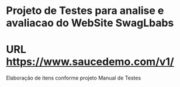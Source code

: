 # Projeto de Testes para analise e avaliacao do WebSite SwagLbabs
# URL https://www.saucedemo.com/v1/

Elaboração de itens conforme projeto Manual de Testes
